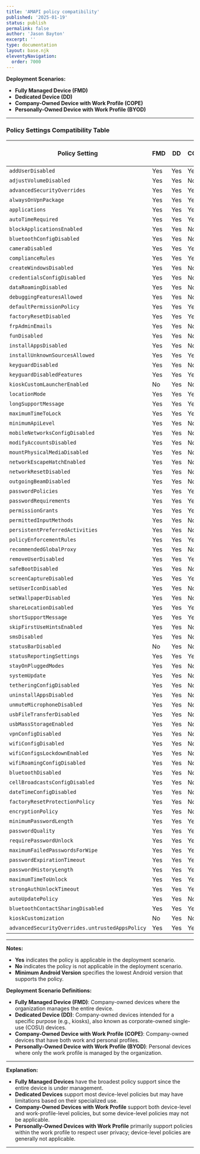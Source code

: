 ```yaml
---
title: 'AMAPI policy compatibility'
published: '2025-01-19'
status: publish
permalink: false
author: 'Jason Bayton'
excerpt: ''
type: documentation
layout: base.njk
eleventyNavigation:
  order: 7000
---
```


**Deployment Scenarios:**

- **Fully Managed Device (FMD)**
- **Dedicated Device (DD)**
- **Company-Owned Device with Work Profile (COPE)**
- **Personally-Owned Device with Work Profile (BYOD)**

---

### Policy Settings Compatibility Table

| **Policy Setting**                               | **FMD** | **DD** | **COPE** | **BYOD** | **Minimum Android Version** |
|--------------------------------------------------|---------|---------|----------|----------|-----------------------------|
| `addUserDisabled`                                | Yes     | Yes     | Yes      | No       | 7.0                         |
| `adjustVolumeDisabled`                           | Yes     | Yes     | No       | No       | 6.0                         |
| `advancedSecurityOverrides`                      | Yes     | Yes     | Yes      | Yes      | 9.0                         |
| `alwaysOnVpnPackage`                             | Yes     | Yes     | Yes      | Yes      | 6.0                         |
| `applications`                                   | Yes     | Yes     | Yes      | Yes      | 5.0                         |
| `autoTimeRequired`                               | Yes     | Yes     | Yes      | No       | 5.0                         |
| `blockApplicationsEnabled`                       | Yes     | Yes     | No       | No       | 9.0                         |
| `bluetoothConfigDisabled`                        | Yes     | Yes     | No       | No       | 6.0                         |
| `cameraDisabled`                                 | Yes     | Yes     | Yes      | No       | 5.0                         |
| `complianceRules`                                | Yes     | Yes     | Yes      | Yes      | 5.0                         |
| `createWindowsDisabled`                          | Yes     | Yes     | No       | No       | 6.0                         |
| `credentialsConfigDisabled`                      | Yes     | Yes     | No       | No       | 6.0                         |
| `dataRoamingDisabled`                            | Yes     | Yes     | No       | No       | 5.0                         |
| `debuggingFeaturesAllowed`                       | Yes     | Yes     | No       | No       | 5.0                         |
| `defaultPermissionPolicy`                        | Yes     | Yes     | Yes      | No       | 6.0                         |
| `factoryResetDisabled`                           | Yes     | Yes     | Yes      | No       | 7.0                         |
| `frpAdminEmails`                                 | Yes     | Yes     | No       | No       | 6.0                         |
| `funDisabled`                                    | Yes     | Yes     | No       | No       | 6.0                         |
| `installAppsDisabled`                            | Yes     | Yes     | No       | No       | 6.0                         |
| `installUnknownSourcesAllowed`                   | Yes     | Yes     | Yes      | No       | 6.0                         |
| `keyguardDisabled`                               | Yes     | Yes     | No       | No       | 6.0                         |
| `keyguardDisabledFeatures`                       | Yes     | Yes     | Yes      | No       | 5.0                         |
| `kioskCustomLauncherEnabled`                     | No      | Yes     | No       | No       | 5.0                         |
| `locationMode`                                   | Yes     | Yes     | Yes      | No       | 5.0                         |
| `longSupportMessage`                             | Yes     | Yes     | Yes      | Yes      | 5.0                         |
| `maximumTimeToLock`                              | Yes     | Yes     | Yes      | No       | 5.0                         |
| `minimumApiLevel`                                | Yes     | Yes     | No       | No       | 5.0                         |
| `mobileNetworksConfigDisabled`                   | Yes     | Yes     | No       | No       | 6.0                         |
| `modifyAccountsDisabled`                         | Yes     | Yes     | No       | No       | 6.0                         |
| `mountPhysicalMediaDisabled`                     | Yes     | Yes     | No       | No       | 5.0                         |
| `networkEscapeHatchEnabled`                      | Yes     | Yes     | No       | No       | 6.0                         |
| `networkResetDisabled`                           | Yes     | Yes     | No       | No       | 6.0                         |
| `outgoingBeamDisabled`                           | Yes     | Yes     | No       | No       | 6.0                         |
| `passwordPolicies`                               | Yes     | Yes     | Yes      | Yes      | 5.0                         |
| `passwordRequirements`                           | Yes     | Yes     | Yes      | No       | 5.0                         |
| `permissionGrants`                               | Yes     | Yes     | Yes      | Yes      | 6.0                         |
| `permittedInputMethods`                          | Yes     | Yes     | No       | No       | 6.0                         |
| `persistentPreferredActivities`                  | Yes     | Yes     | No       | No       | 5.0                         |
| `policyEnforcementRules`                         | Yes     | Yes     | Yes      | Yes      | 6.0                         |
| `recommendedGlobalProxy`                         | Yes     | Yes     | No       | No       | 5.0                         |
| `removeUserDisabled`                             | Yes     | Yes     | Yes      | No       | 7.0                         |
| `safeBootDisabled`                               | Yes     | Yes     | No       | No       | 6.0                         |
| `screenCaptureDisabled`                          | Yes     | Yes     | Yes      | Yes      | 5.0                         |
| `setUserIconDisabled`                            | Yes     | Yes     | No       | No       | 6.0                         |
| `setWallpaperDisabled`                           | Yes     | Yes     | No       | No       | 5.0                         |
| `shareLocationDisabled`                          | Yes     | Yes     | Yes      | No       | 6.0                         |
| `shortSupportMessage`                            | Yes     | Yes     | Yes      | Yes      | 5.0                         |
| `skipFirstUseHintsEnabled`                       | Yes     | Yes     | No       | No       | 6.0                         |
| `smsDisabled`                                    | Yes     | Yes     | No       | No       | 5.0                         |
| `statusBarDisabled`                              | No      | Yes     | No       | No       | 6.0                         |
| `statusReportingSettings`                        | Yes     | Yes     | Yes      | Yes      | 5.0                         |
| `stayOnPluggedModes`                             | Yes     | Yes     | No       | No       | 6.0                         |
| `systemUpdate`                                   | Yes     | Yes     | No       | No       | 5.0                         |
| `tetheringConfigDisabled`                        | Yes     | Yes     | No       | No       | 5.0                         |
| `uninstallAppsDisabled`                          | Yes     | Yes     | No       | No       | 5.0                         |
| `unmuteMicrophoneDisabled`                       | Yes     | Yes     | No       | No       | 6.0                         |
| `usbFileTransferDisabled`                        | Yes     | Yes     | No       | No       | 6.0                         |
| `usbMassStorageEnabled`                          | Yes     | Yes     | No       | No       | 5.0                         |
| `vpnConfigDisabled`                              | Yes     | Yes     | No       | No       | 6.0                         |
| `wifiConfigDisabled`                             | Yes     | Yes     | No       | No       | 5.0                         |
| `wifiConfigsLockdownEnabled`                     | Yes     | Yes     | No       | No       | 5.0                         |
| `wifiRoamingConfigDisabled`                      | Yes     | Yes     | No       | No       | 8.0                         |
| `bluetoothDisabled`                              | Yes     | Yes     | No       | No       | 5.0                         |
| `cellBroadcastsConfigDisabled`                   | Yes     | Yes     | No       | No       | 6.0                         |
| `dateTimeConfigDisabled`                         | Yes     | Yes     | No       | No       | 6.0                         |
| `factoryResetProtectionPolicy`                   | Yes     | Yes     | No       | No       | 6.0                         |
| `encryptionPolicy`                               | Yes     | Yes     | No       | No       | 6.0                         |
| `minimumPasswordLength`                          | Yes     | Yes     | Yes      | Yes      | 5.0                         |
| `passwordQuality`                                | Yes     | Yes     | Yes      | Yes      | 5.0                         |
| `requirePasswordUnlock`                          | Yes     | Yes     | Yes      | Yes      | 5.0                         |
| `maximumFailedPasswordsForWipe`                  | Yes     | Yes     | Yes      | No       | 5.0                         |
| `passwordExpirationTimeout`                      | Yes     | Yes     | Yes      | No       | 5.0                         |
| `passwordHistoryLength`                          | Yes     | Yes     | Yes      | No       | 5.0                         |
| `maximumTimeToUnlock`                            | Yes     | Yes     | Yes      | No       | 5.0                         |
| `strongAuthUnlockTimeout`                        | Yes     | Yes     | Yes      | No       | 6.0                         |
| `autoUpdatePolicy`                               | Yes     | Yes     | No       | No       | 6.0                         |
| `bluetoothContactSharingDisabled`                | Yes     | Yes     | Yes      | No       | 6.0                         |
| `kioskCustomization`                             | No      | Yes     | No       | No       | 6.0                         |
| `advancedSecurityOverrides.untrustedAppsPolicy`  | Yes     | Yes     | Yes      | Yes      | 9.0                         |

---

**Notes:**

- **Yes** indicates the policy is applicable in the deployment scenario.
- **No** indicates the policy is not applicable in the deployment scenario.
- **Minimum Android Version** specifies the lowest Android version that supports the policy.

**Deployment Scenario Definitions:**

- **Fully Managed Device (FMD)**: Company-owned devices where the organization manages the entire device.
- **Dedicated Device (DD)**: Company-owned devices intended for a specific purpose (e.g., kiosks), also known as corporate-owned single-use (COSU) devices.
- **Company-Owned Device with Work Profile (COPE)**: Company-owned devices that have both work and personal profiles.
- **Personally-Owned Device with Work Profile (BYOD)**: Personal devices where only the work profile is managed by the organization.

---

**Explanation:**

- **Fully Managed Devices** have the broadest policy support since the entire device is under management.
- **Dedicated Devices** support most device-level policies but may have limitations based on their specialized use.
- **Company-Owned Devices with Work Profile** support both device-level and work-profile-level policies, but some device-level policies may not be applicable.
- **Personally-Owned Devices with Work Profile** primarily support policies within the work profile to respect user privacy; device-level policies are generally not applicable.

---

